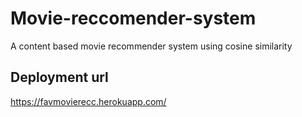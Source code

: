 # Movie-reccomender-system
A content based movie recommender system using cosine similarity

## Deployment url
https://favmovierecc.herokuapp.com/
